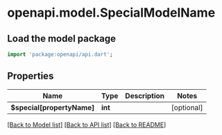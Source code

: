 # openapi.model.SpecialModelName

## Load the model package
```dart
import 'package:openapi/api.dart';
```

## Properties
Name | Type | Description | Notes
------------ | ------------- | ------------- | -------------
**$special[propertyName]** | **int** |  | [optional] 

[[Back to Model list]](../README.md#documentation-for-models) [[Back to API list]](../README.md#documentation-for-api-endpoints) [[Back to README]](../README.md)


